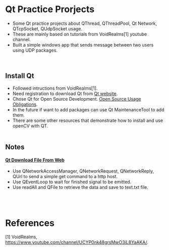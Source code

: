 # Qt Practice Prorjects

* Some Qt practice projects about QThread, QThreadPool, Qt Network, QTcpSocket, QUdpSocket usage. 
* These are mainly based on tutorials from VoidRealms[1] youtube channel. 
* Built a simple windows app that sends message between two users using UDP packages. 
<br/>

## Install Qt 
* Followed intructions from VoidRealms[1]. 
* Need registration to download Qt from [Qt website](https://www.qt.io/). 
* Chose Qt for Open Source Development. [Open Source Usage Obligations](https://www.qt.io/download-open-source?hsCtaTracking=9f6a2170-a938-42df-a8e2-a9f0b1d6cdce%7C6cb0de4f-9bb5-4778-ab02-bfb62735f3e5).
* In the future if want to add packages can use Qt MaintenanceTool to add them. 
* There are some other resources that demonstrate how to install and use openCV with QT. <br/><br/>


## Notes
#### [Qt Download File From Web](/Qt_QhttpDownloadFilesFromWeb)
* Use QNetworkAccessManager, QNetworkRequest, QNetworkReply, QUrl to send a simple get command to a http host. 
* Use QEventLoop to wait for finished signal to be emitted. 
* Use readAll and QFile to retrieve the data and save to text.txt file. 

<br/><br/>

# References 
[1] VoidRealms, https://www.youtube.com/channel/UCYP0nk48grsMwO3iL8YaAKA/. <br/>

